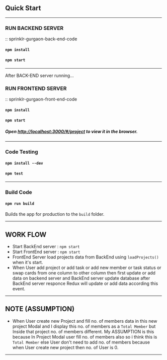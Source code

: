 ## Quick Start
---
### RUN BACKEND SERVER 
:: sprinklr-gurgaon-back-end-code
#### `npm install`
#### `npm start`
---
After BACK-END server running...

### RUN FRONTEND SERVER 
:: sprinklr-gurgaon-front-end-code
#### `npm install`
#### `npm start`
##### Open [http://localhost:3000/#/project](http://localhost:3000/#/project) to view it in the browser.
---

### Code Testing
#### `npm install --dev`
#### `npm test`
---

### Build Code

#### `npm run build`

Builds the app for production to the `build` folder.

---

## WORK FLOW

- Start BackEnd server : `npm start`
- Start FrontEnd server : `npm start`
- FrontEnd Server load projects data from BackEnd using `loadProjects()` when it's start.
- When User add project or add task or add new member or task status or swap cards from one column to other column then first update or add data on backend server and BackEnd server update database after BackEnd server responce Redux will update or add data according this event.
---
## NOTE (ASSUMPTION)

- When User create new Project and fill no. of members data in this new project Modal and I display this no. of members as a `Total Member` but Inside that project no. of members different. My ASSUMPTION is this because In Project Modal user fill no. of members also so i think this is `Total Member` else User don't need to add no. of members because when User create new project then no. of User is 0. 
---
